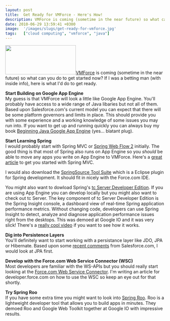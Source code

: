 ```yaml
---
layout: post
title:  Get Ready for VMForce - Here's How!
description: VMForce is coming (sometime in the near future) so what can you do to get started now? If I was a betting man (with inside info), here is what Id do to get ready.  Start Building on Google App Engine My guess is that VMForce will look a little like Google App Engine. Youll probably have access to a wide range of Java libaries but not all of them. Based upon Salesforce.coms current model you can expect that there will be some platform governors and limits in place. This should provide you with so
date: 2010-06-29 13:59:41 +0300
image:  '/images/slugs/get-ready-for-vmforce.jpg'
tags:   ["cloud computing", "vmforce", "java"]
---
```

<p style="clear: both"><a href="http://www.vmforce.com/"><img src="http://res.cloudinary.com/blog-jeffdouglas-com/image/upload/v1400328011/vmforce_kadcwh.png" alt="" title="vmforce" width="223" height="92" class="alignleft size-full wp-image-2731" /></a><a href="http://www.vmforce.com/" target="_blank">VMForce</a> is coming (sometime in the near future) so what can you do to get started now? If I was a betting man (with inside info), here is what I'd do to get ready. </p><p style="clear: both"><strong>Start Building on Google App Engine</strong><br />My guess is that VMForce will look a little like Google App Engine. You'll probably have access to a wide range of Java libaries but not all of them. Based upon Salesforce.com's current model you can expect that there will be some platform governors and limits in place. This should provide you with some experience and a working knowledge of some issues you may run into. If you want to get up and running quickly you can always buy my book <a href="http://www.amazon.com/gp/product/143022553X?ie=UTF8&tag=jefdoublo-20&linkCode=as2&camp=1789&creative=390957&creativeASIN=143022553X" target="_blank">Beginning Java Google App Engine</a> (yes... blatant plug).</p><p style="clear: both"><strong>Start Learning Spring</strong><br />I would probably start with Spring MVC or <a href="http://www.springsource.org/webflow" target="_blank">Spring Web Flow 2</a> initially. The good thing is that most of Spring also runs on App Engine so you <em>should</em> be able to move any apps you write on App Engine to VMForce. Here's a <a href="http://static.springsource.org/docs/Spring-MVC-step-by-step" target="_blank">great article</a> to get you started with Spring MVC.</p><p style="clear: both">I would also download the <a href="http://www.springsource.com/products/sts" target="_blank">SpringSource Tool Suite</a> which is a Eclipse plugin for Spring development. It should fit in nicely with the Force.com IDE.</p><p style="clear: both">You might also want to dowload Spring's <a href="http://www.springsource.com/products/tcserver" target="_blank">tc Server Developer Edition</a>. If you are using App Engine you can develop locally but you might also want to check out tc Server. The key component of tc Server Developer Edition is the Spring Insight console, a dashboard view of real-time Spring application performance metrics. Without changing code, developers can use Spring Insight to detect, analyze and diagnose application performance issues right from the desktops. This was demoed at Google IO and it was very slick! There's a <a href="http://s3.springsource.com/MRKT/spring-metrics/Spring_Insight-Milestone_3-Screencast.mp4" target="_blank">really cool video</a> if you want to see how it works.</p><p style="clear: both"><strong>Dig into Persistence Layers</strong><br />You'll definitely want to start working with a persistance layer like JDO, JPA or Hibernate. Based upon some <a href="http://blog.sforce.com/sforce/2010/06/forcecom-for-java-developers.html" target="_blank">recent comments</a> from Salesforce.com, I would look at JPA first.</p><p style="clear: both"><strong>Develop with the Force.com Web Service Connector (WSC)</strong><br />Most developers are familiar with the WS-APIs but you should really start looking at the <a href="ttp://code.google.com/p/sfdc-wsc" target="_blank">Force.com Web Service Connector</a>. I'm writing an article for developer.force.com on how to use the WSC so keep an eye out for that shortly.</p><p style="clear: both"><strong>Try Spring Roo</strong><br />If you have some extra time you might want to look into <a href="http://www.springsource.org/roo/why" target="_blank">Spring Roo</a>. Roo is a lightweight developer tool that allows you to build apps in minutes. They demoed Roo and Google Web Toolkit together at Google IO with impressive results.</p><br class="final-break" style="clear: both" />
